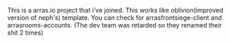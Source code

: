 This is a arras.io project that i've joined. This works like oblivion(improved version of neph's) template. You can check for arrasfrontsiege-client and arrasrooms-accounts. (The dev team was retarded so they renamed their shit 2 times)